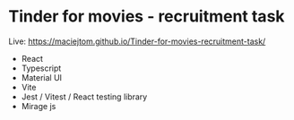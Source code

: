 # Tinder for movies - recruitment task

Live: https://maciejtom.github.io/Tinder-for-movies-recruitment-task/

- React
- Typescript
- Material UI
- Vite
- Jest / Vitest / React testing library
- Mirage js



